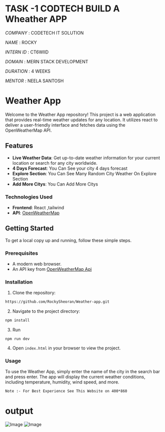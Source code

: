 # TASK -1 CODTECH  BUILD A Wheather APP

*COMPANY* : CODETECH IT SOLUTION

*NAME* : ROCKY

*INTERN ID* : CT6WIID

*DOMAIN* : MERN STACK DEVELOPMENT

*DURATION* : 4 WEEKS

*MENTOR* : NEELA SANTOSH

# Weather App

Welcome to the Weather App repository! This project is a web application that provides real-time weather updates for any location. It utilizes react to deliver a user-friendly interface and fetches data using the OpenWeatherMap API.

## Features

- **Live Weather Data**: Get up-to-date weather information for your current location or search for any city worldwide.
- **4 Days Forecast**: You Can See your city 4 days forecast 
- **Explore Section**: You Can See Many Random City Weather On Explore Section
- **Add More Citys**: You Can Add More Citys 

### Technologies Used 

- **Frontend**: React ,tailwind
- **API**: [OpenWeatherMap](https://openweathermap.org/)


## Getting Started

To get a local copy up and running, follow these simple steps.

### Prerequisites

- A modern web browser.
- An API key from [OpenWeatherMap Api](https://home.openweathermap.org/api_keys)

### Installation

1. Clone the repository:
```sh
https://github.com/RockySheoran/Weather-app.git
```
2. Navigate to the project directory:
```sh
npm install
```
3. Run
```
npm run dev
``` 
4. Open `index.html` in your browser to view the project.

### Usage

To use the Weather App, simply enter the name of the city in the search bar and press enter. The app will display the current weather conditions, including temperature, humidity, wind speed, and more.

`
Note :- For Best Experience See This Website on 400*860 
`
# output

![Image](https://github.com/user-attachments/assets/5d808ff9-dfac-4e63-b36a-0e1db114c357)
![Image](https://github.com/user-attachments/assets/bc2ab585-cc46-4651-bfd5-2e72e77e6075)
